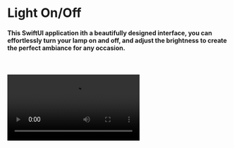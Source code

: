 <h1 align="left">Light On/Off</h1>
<h4 align="left">This SwiftUI application ith a beautifully designed interface, you can effortlessly turn your lamp on and off, and adjust the brightness to create the perfect ambiance for any occasion.</h4>
<br>
<br>
<video src="https://github.com/user-attachments/assets/5f71c4fc-3317-4c61-8fc6-1b1582135647" autoplay  width="full">
<br>
<h3>Technologies Used</h3>
<ul>
  <li>Swift</li>
  <li>SwiftUI</li>
  <li>MVVM Architecture</li>
</ul>
<h4>Customize your lighting with ease and transform the mood of your room in seconds! Enjoy the perfect blend of functionality and stunning design.</h4>
